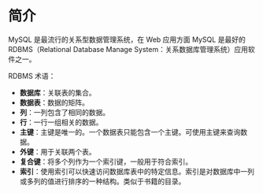 # 简介
MySQL 是最流行的关系型数据管理系统，在 Web 应用方面 MySQL 是最好的 RDBMS（Relational Database Manage System：关系数据库管理系统）应用软件之一。

RDBMS 术语：
- **数据库**：关联表的集合。
- **数据表**：数据的矩阵。
- **列**：一列包含了相同的数据。
- **行**：一行一组相关的数据。
- **主键**：主键是唯一的。一个数据表只能包含一个主键。可使用主键来查询数据。
- **外键**：用于关联两个表。
- **复合键**：将多个列作为一个索引键，一般用于符合索引。
- **索引**：使用索引可以快速访问数据库表中的特定信息。索引是对数据库中一列或多列的值进行排序的一种结构。类似于书籍的目录。
